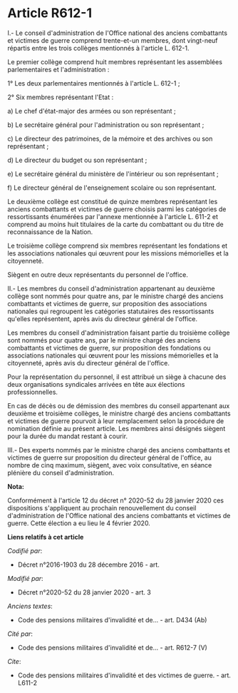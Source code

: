 # Article R612-1

I.- Le conseil d'administration de l'Office national des anciens combattants et victimes de guerre comprend trente-et-un
membres, dont vingt-neuf répartis entre les trois collèges mentionnés à l'article L. 612-1.

Le premier collège comprend huit membres représentant les assemblées parlementaires et l'administration :

1° Les deux parlementaires mentionnés à l'article L. 612-1 ;

2° Six membres représentant l'Etat :

a) Le chef d'état-major des armées ou son représentant ;

b) Le secrétaire général pour l'administration ou son représentant ;

c) Le directeur des patrimoines, de la mémoire et des archives ou son représentant ;

d) Le directeur du budget ou son représentant ;

e) Le secrétaire général du ministère de l'intérieur ou son représentant ;

f) Le directeur général de l'enseignement scolaire ou son représentant.

Le deuxième collège est constitué de quinze membres représentant les anciens combattants et victimes de guerre choisis parmi
les catégories de ressortissants énumérées par l'annexe mentionnée à l'article L. 611-2 et comprend au moins huit titulaires
de la carte du combattant ou du titre de reconnaissance de la Nation.

Le troisième collège comprend six membres représentant les fondations et les associations nationales qui œuvrent pour les
missions mémorielles et la citoyenneté.

Siègent en outre deux représentants du personnel de l'office.

II.- Les membres du conseil d'administration appartenant au deuxième collège sont nommés pour quatre ans, par le ministre
chargé des anciens combattants et victimes de guerre, sur proposition des associations nationales qui regroupent les
catégories statutaires des ressortissants qu'elles représentent, après avis du directeur général de l'office.

Les membres du conseil d'administration faisant partie du troisième collège sont nommés pour quatre ans, par le ministre
chargé des anciens combattants et victimes de guerre, sur proposition des fondations ou associations nationales qui œuvrent
pour les missions mémorielles et la citoyenneté, après avis du directeur général de l'office.

Pour la représentation du personnel, il est attribué un siège à chacune des deux organisations syndicales arrivées en tête
aux élections professionnelles.

En cas de décès ou de démission des membres du conseil appartenant aux deuxième et troisième collèges, le ministre chargé des
anciens combattants et victimes de guerre pourvoit à leur remplacement selon la procédure de nomination définie au présent
article. Les membres ainsi désignés siègent pour la durée du mandat restant à courir.

III.- Des experts nommés par le ministre chargé des anciens combattants et victimes de guerre sur proposition du directeur
général de l'office, au nombre de cinq maximum, siègent, avec voix consultative, en séance plénière du conseil
d'administration.

**Nota:**

Conformément à l'article 12 du décret n° 2020-52 du 28 janvier 2020 ces dispositions s'appliquent au prochain renouvellement
du conseil d'administration de l'Office national des anciens combattants et victimes de guerre. Cette élection a eu lieu le 4
février 2020.

**Liens relatifs à cet article**

_Codifié par_:

  - Décret n°2016-1903 du 28 décembre 2016 - art.

_Modifié par_:

  - Décret n°2020-52 du 28 janvier 2020 - art. 3

_Anciens textes_:

  - Code des pensions militaires d'invalidité et de... - art. D434 (Ab)

_Cité par_:

  - Code des pensions militaires d'invalidité et de... - art. R612-7 (V)

_Cite_:

  - Code des pensions militaires d'invalidité et des victimes de guerre. - art. L611-2
